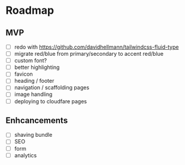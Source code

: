 # Roadmap

## MVP

- [ ] redo with <https://github.com/davidhellmann/tailwindcss-fluid-type>
- [ ] migrate red/blue from primary/secondary to accent red/blue
- [ ] custom font?
- [ ] better highlighting
- [ ] favicon
- [ ] heading / footer
- [ ] navigation / scaffolding pages
- [ ] image handling
- [ ] deploying to cloudfare pages

## Enhcancements

- [ ] shaving bundle
- [ ] SEO
- [ ] form
- [ ] analytics
